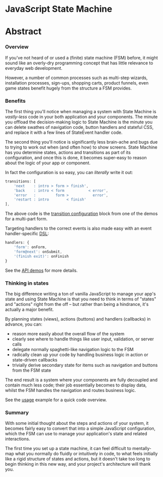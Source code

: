 # JavaScript State Machine

# Abstract

### Overview

If you've not heard of or used a (finite) state machine (FSM) before, it might sound like an overly-dry programming concept that has little relevance to everyday web development. 

However, a number of common processes such as multi-step wizards, installation processes, sign-ups, shopping carts, product funnels, even game states benefit hugely from the structure a FSM provides.


### Benefits

The first thing you'll notice when managing a system with State Machine is *vastly-less* code in your both application and your components. The minute you offload the decision-making logic to State Machine is the minute you can delete swathes of navigation code, button handlers and stateful CSS, and replace it with a few lines of StateEvent handler code. 

The second thing you'll notice is significantly less brain-ache and bugs due to trying to work out when (and often how) to show screens. State Machine has you determine states, actions and transitions as part of its configuration, and once this is done, it becomes super-easy to reason about the logic of your app or component.

In fact the configuration is so easy, you can *literally* write it out: 

```javascript
transitions: [
    'next    : intro > form > finish',
    'back    : intro < form           < error',
    'error   :         form >           error',
    'restart : intro        < finish'
],
```

The above code is the [transition configuration](config/options.md) block from one of the demos for a multi-part form.

Targeting handlers to the correct events is also made easy with an event handler-specific [DSL](config.handlers.md):

```javascript
handlers: {
    'form': onForm,
    'form@next': onSubmit,
    '(finish exit)': onFinish
}
```
 
See the [API demos](http://statemachine.davestewart.io/html/api/index.html) for more details.

### Thinking in states

The big difference writing a ton of vanilla JavaScript to manage your app's state and using State Machine is that you need to think in terms of "states" and "actions" right from the off – but rather than being a hindrance, it's actually a major benefit.

By planning states (views), actions (buttons) and handlers (callbacks) in advance, you can:
 
- reason more easily about the overall flow of the system
- clearly see where to handle things like user input, validation, or server calls
- delegate normally spaghetti-like navigation logic to the FSM
- radically clean up your code by handling business logic in action or state-driven callbacks
- trivially derive secondary state for items such as navigation and buttons from the FSM state

The end result is a system where your components are fully decoupled and contain much less code; their job essentially becomes to display data, whilst the FSM handles the navigation and routes business logic.

See the [usage](usage.md) example for a quick code overview.


### Summary

With some initial thought about the steps and actions of your system, it becomes fairly easy to convert that into a simple JavaScript configuration, which the FSM can use to manage your application's state and related interactions.


The first time you set up a state machine, it can feel difficult to mentally-map what you normally do fluidly or intuitively in code, to what feels initially like a rigid structure of states and actions, but it doesn't take too long to begin thinking in this new way, and your project's architecture will thank you.